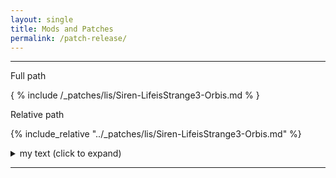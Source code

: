 ```yaml
---
layout: single
title: Mods and Patches
permalink: /patch-release/
---
```


***

Full path

{ % include /_patches/lis/Siren-LifeisStrange3-Orbis.md % }

Relative path

{% include_relative "../_patches/lis/Siren-LifeisStrange3-Orbis.md" %}

<details>
<summary> my text (click to expand) </summary>

Text

</details>

***
